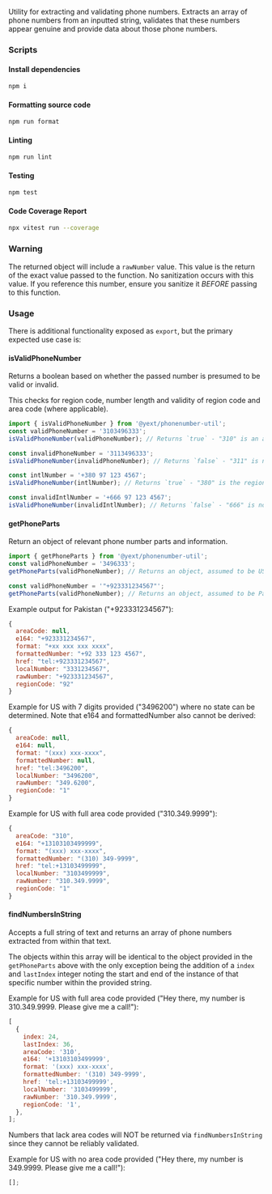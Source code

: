 Utility for extracting and validating phone numbers. Extracts an array of phone numbers from an inputted string, validates that these numbers appear genuine and provide data about those phone numbers.

### Scripts

#### Install dependencies

```bash
npm i
```

#### Formatting source code

```bash
npm run format
```

#### Linting

```bash
npm run lint
```

#### Testing

```bash
npm test
```

#### Code Coverage Report

```bash
npx vitest run --coverage
```

### Warning

The returned object will include a `rawNumber` value. This value is the return of the exact value passed to the function. No sanitization occurs with this value. If you reference this number, ensure you sanitize it _BEFORE_ passing to this function.

### Usage

There is additional functionality exposed as `export`, but the primary expected use case is:

#### isValidPhoneNumber

Returns a boolean based on whether the passed number is presumed to be valid or invalid.

This checks for region code, number length and validity of region code and area code (where applicable).

```javascript
import { isValidPhoneNumber } from '@yext/phonenumber-util';
const validPhoneNumber = '3103496333';
isValidPhoneNumber(validPhoneNumber); // Returns `true` - "310" is an area code for California

const invalidPhoneNumber = '3113496333';
isValidPhoneNumber(invalidPhoneNumber); // Returns `false` - "311" is not a valid area code

const intlNumber = '+380 97 123 4567';
isValidPhoneNumber(intlNumber); // Returns `true` - "380" is the region code for Ukraine

const invalidIntlNumber = '+666 97 123 4567';
isValidPhoneNumber(invalidIntlNumber); // Returns `false` - "666" is not a valid region code
```

#### getPhoneParts

Return an object of relevant phone number parts and information.

```javascript
import { getPhoneParts } from '@yext/phonenumber-util';
const validPhoneNumber = '3496333';
getPhoneParts(validPhoneNumber); // Returns an object, assumed to be US / Canada, region code "1" but no area code can be reliably determined.

const validPhoneNumber = '"+923331234567"';
getPhoneParts(validPhoneNumber); // Returns an object, assumed to be Pakistan, region code "92".
```

Example output for Pakistan ("+923331234567"):

```javascript
{
  areaCode: null,
  e164: "+923331234567",
  format: "+xx xxx xxx xxxx",
  formattedNumber: "+92 333 123 4567",
  href: "tel:+923331234567",
  localNumber: "3331234567",
  rawNumber: "+923331234567",
  regionCode: "92"
}
```

Example for US with 7 digits provided ("3496200") where no state can be determined. Note that e164 and formattedNumber also cannot be derived:

```javascript
{
  areaCode: null,
  e164: null,
  format: "(xxx) xxx-xxxx",
  formattedNumber: null,
  href: "tel:3496200",
  localNumber: "3496200",
  rawNumber: "349.6200",
  regionCode: "1"
}
```

Example for US with full area code provided ("310.349.9999"):

```javascript
{
  areaCode: "310",
  e164: "+13103103499999",
  format: "(xxx) xxx-xxxx",
  formattedNumber: "(310) 349-9999",
  href: "tel:+13103499999",
  localNumber: "3103499999",
  rawNumber: "310.349.9999",
  regionCode: "1"
}
```

#### findNumbersInString

Accepts a full string of text and returns an array of phone numbers extracted from within that text.

The objects within this array will be identical to the object provided in the `getPhoneParts` above with the only exception being the addition of a `index` and `lastIndex` integer noting the start and end of the instance of that specific number within the provided string.

Example for US with full area code provided ("Hey there, my number is 310.349.9999. Please give me a call!"):

```javascript
[
  {
    index: 24,
    lastIndex: 36,
    areaCode: '310',
    e164: '+13103103499999',
    format: '(xxx) xxx-xxxx',
    formattedNumber: '(310) 349-9999',
    href: 'tel:+13103499999',
    localNumber: '3103499999',
    rawNumber: '310.349.9999',
    regionCode: '1',
  },
];
```

Numbers that lack area codes will NOT be returned via `findNumbersInString` since they cannot be reliably validated.

Example for US with no area code provided ("Hey there, my number is 349.9999. Please give me a call!"):

```javascript
[];
```
